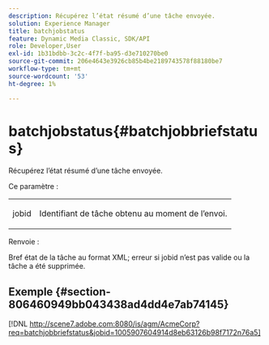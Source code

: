 ```yaml
---
description: Récupérez l’état résumé d’une tâche envoyée.
solution: Experience Manager
title: batchjobstatus
feature: Dynamic Media Classic, SDK/API
role: Developer,User
exl-id: 1b31bdbb-3c2c-4f7f-ba95-d3e710270be0
source-git-commit: 206e4643e3926cb85b4be2189743578f88180be7
workflow-type: tm+mt
source-wordcount: '53'
ht-degree: 1%

---
```


# batchjobstatus{#batchjobbriefstatus}

Récupérez l’état résumé d’une tâche envoyée.

Ce paramètre :

<table id="simpletable_86E581DBB352479CB4CB531434D91E83"> 
 <tr class="strow"> 
  <td class="stentry"> <p> <span class="codeph"> jobid  </span> </p> </td> 
  <td class="stentry"> <p>Identifiant de tâche obtenu au moment de l’envoi. </p> </td> 
 </tr> 
</table>

Renvoie :

Bref état de la tâche au format XML; erreur si jobid n’est pas valide ou la tâche a été supprimée.

## Exemple {#section-806460949bb043438ad4dd4e7ab74145}

[!DNL http://scene7.adobe.com:8080/is/agm/AcmeCorp?req=batchjobbriefstatus&jobid=1005907604914d8eb63126b98f7172n76a5]
